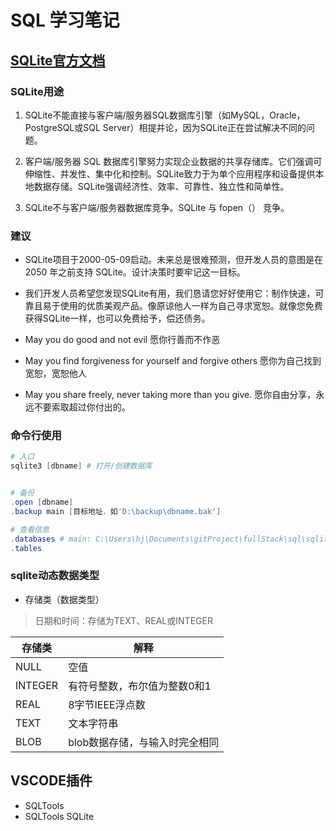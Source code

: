 # SQL 学习笔记

## [SQLite官方文档](https://www.sqlite.org/)

### SQLite用途
1. SQLite不能直接与客户端/服务器SQL数据库引擎（如MySQL，Oracle，PostgreSQL或SQL Server）相提并论，因为SQLite正在尝试解决不同的问题。

2. 客户端/服务器 SQL 数据库引擎努力实现企业数据的共享存储库。它们强调可伸缩性、并发性、集中化和控制。SQLite致力于为单个应用程序和设备提供本地数据存储。SQLite强调经济性、效率、可靠性、独立性和简单性。

3. SQLite不与客户端/服务器数据库竞争。SQLite 与 fopen（） 竞争。

### 建议

- SQLite项目于2000-05-09启动。未来总是很难预测，但开发人员的意图是在 2050 年之前支持 SQLite。设计决策时要牢记这一目标。

- 我们开发人员希望您发现SQLite有用，我们恳请您好好使用它：制作快速，可靠且易于使用的优质美观产品。像原谅他人一样为自己寻求宽恕。就像您免费获得SQLite一样，也可以免费给予，偿还债务。

- May you do good and not evil
愿你行善而不作恶
- May you find forgiveness for yourself and forgive others
愿你为自己找到宽恕，宽恕他人
- May you share freely, never taking more than you give.
愿你自由分享，永远不要索取超过你付出的。

### 命令行使用
```powershell
# 入口
sqlite3 [dbname] # 打开/创建数据库


# 备份
.open [dbname]
.backup main [目标地址，如'D:\backup\dbname.bak']

# 查看信息
.databases # main: C:\Users\hj\Documents\gitProject\fullStack\sql\sqlite\third r/w
.tables
```

### sqlite动态数据类型

- 存储类（数据类型）

> 日期和时间：存储为TEXT、REAL或INTEGER

|存储类|解释|
|--|--|
|NULL|空值|
|INTEGER|有符号整数，布尔值为整数0和1|
|REAL |8字节IEEE浮点数|
|TEXT |文本字符串|
|BLOB |blob数据存储，与输入时完全相同|


## VSCODE插件
- SQLTools
- SQLTools SQLite

